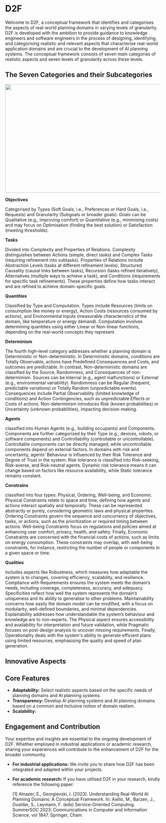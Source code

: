 # D2F
Welcome to D2F, a conceptual framework that identifies and categorises the aspects of real-world planning domains in varying levels of granularity. D2F is developed with the ambition to provide guidance to knowledge engineers and software engineers in the process of designing, identifying, and categorising realistic and relevant aspects that characterise real-world application domains and are crucial to the development of AI planning systems. The conceptual framework consists of seven main categories of realistic aspects and seven levels of granularity across these levels.


## The Seven Categories and their Subcategories

<p align="center">
  <img width="600" height="350" src="https://github.com/user-attachments/assets/7ba8de5a-fa27-4fb0-bdd0-be4190490847")
>
</p>


**Objectives**

Categorised by Types (Soft Goals, i.e., Preferences or Hard Goals, i.e., Requests) and Granularity (Subgoals or broader goals). Goals can be Qualitative (e.g., improving comfort) or Quantitative (e.g., minimising costs) and may focus on Optimisation (finding the best solution) or Satisfaction (meeting thresholds).

**Tasks**

 Divided into Complexity and Properties of Relations. Complexity distinguishes between Actions (simple, direct tasks) and Complex Tasks (requiring refinement into subtasks). Properties of Relations include Abstraction Levels (tasks at different refinement levels), Structured Causality (causal links between tasks), Recursion (tasks refined iteratively), Alternatives (multiple ways to achieve a task), and Conditions (requirements for specific task refinements). These properties define how tasks interact and are refined to achieve domain-specific goals.

**Quantities**

Classified by Type and Computation. Types include Resources (limits on consumption like money or energy), Action Costs (resources consumed by actions), and Environmental Inputs (measurable characteristics of the domain, like temperature or energy demand). Computation involves determining quantities using either Linear or Non-linear functions, depending on the real-world concepts they represent.

**Determinism**

The fourth high-level category addresses whether a planning domain is Deterministic or Non-deterministic. In Deterministic domains, conditions are Totally Observable, actions have Predefined Consequences and Costs, and outcomes are predictable. In contrast, Non-deterministic domains are classified by the Source, Randomness, and Consequences of non-determinism. Sources can be Internal (e.g., agent malfunctions) or External (e.g., environmental variability). Randomness can be Regular (frequent, predictable variations) or Totally Random (unpredictable events). Consequences include Partial Observability (limited knowledge of conditions) and Action Contingencies, such as unpredictable Effects or Costs of actions. Non-determinism introduces Risk (known probabilities) or Uncertainty (unknown probabilities), impacting decision-making.

**Agents**

classified into Human Agents (e.g., building occupants) and Components. Components are further categorized by their Type (e.g., devices, robots, or software components) and Controllability (controllable or uncontrollable). Controllable components can be directly managed, while uncontrollable components depend on external factors. In domains with risk and uncertainty, agents' Behaviour is influenced by their Risk Tolerance and Degree of Trust in the system. Risk tolerance is classified into Risk-seeking, Risk-averse, and Risk-neutral agents. Dynamic risk tolerance means it can change based on factors like resource availability, while Static tolerance remains constant.

**Constrains**

classified into four types: Physical, Ordering, Well-being, and Economic. Physical Constraints relate to space and time, defining how agents and actions interact spatially and temporally. These can be represented abstractly or purely, considering geometric laws and physical properties. Ordering Constraints govern the sequence and concurrency of objectives, tasks, or actions, such as the prioritization or required timing between actions. Well-being Constraints focus on regulations and policies aimed at enhancing user comfort, privacy, health, and safety. Finally, Economic Constraints are concerned with the financial costs of actions, such as limits on energy consumption. These constraints may overlap, with well-being constraints, for instance, restricting the number of people or components in a given space or time.

**Qualities**

Includes aspects like Robustness, which measures how adaptable the system is to changes, covering efficiency, scalability, and resilience. Compliance with Requirements ensures the system meets the domain’s needs, including coverage, completeness, accuracy, and adequacy. Specificities reflect how well the system represents the domain’s uniqueness and its ability to generalise to other problems. Maintainability concerns how easily the domain model can be modified, with a focus on modularity, well-defined boundaries, and minimal dependencies. Explainability addresses how understandable the system’s behaviour and knowledge are to non-experts. The Physical aspect ensures accessibility and availability for interpretation and future validation, while Pragmatic focuses on post-design analysis to uncover missing requirements. Finally, Operationality deals with the system's ability to generate efficient plans using limited resources, emphasising the quality and speed of plan generation.


## Innovative Aspects



## Core Features

- **Adaptability:** Select realistic aspects based on the specific needs of planning domains and AI planning systems.
- **Transparency:** Develop AI planning systems and AI planning domains based on a common and inclusive notion of domain realism.
- **Scalability:**


## Engagement and Contribution

Your expertise and insights are essential to the ongoing development of D2F. Whether employed in industrial applications or academic research, sharing your experiences will contribute to the enhancement of D2F for the broader community.

- **For industrial applications:** We invite you to share how D2F has been integrated and adapted within your projects.
- **For academic research:** If you have utilised D2F in your research, kindly reference the following paper:

   [1] Alnazer, E., Georgievski, I. (2023). Understanding Real-World AI Planning Domains: A Conceptual Framework. In: Aiello, M., Barzen, J., Dustdar, S., Leymann, F. (eds) Service-Oriented Computing. SummerSOC 2023. Communications in Computer and Information Science, vol 1847. Springer, Cham.
